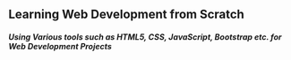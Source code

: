 ## Learning Web Development from Scratch
##### Using Various tools such as HTML5, CSS, JavaScript, Bootstrap etc. for Web Development Projects
